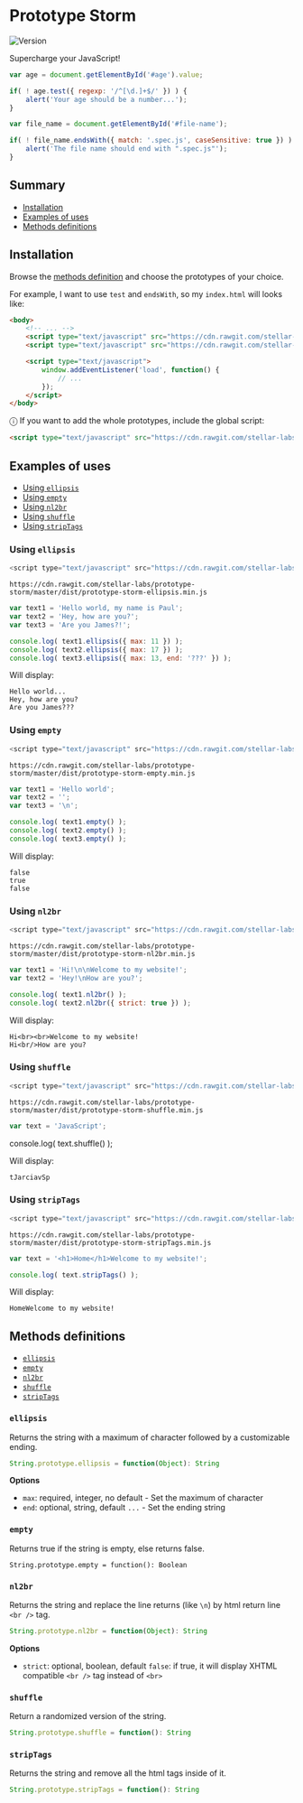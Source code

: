 # Prototype Storm

![Version](https://img.shields.io/badge/version-dev-orange.svg)

Supercharge your JavaScript!

```javascript
var age = document.getElementById('#age').value;

if( ! age.test({ regexp: '/^[\d.]+$/' }) ) {
	alert('Your age should be a number...');
}
```

```javascript
var file_name = document.getElementById('#file-name');

if( ! file_name.endsWith({ match: '.spec.js', caseSensitive: true }) ) {
	alert('The file name should end with ".spec.js"');
}
```

## Summary

- [Installation](#installation)
- [Examples of uses](#examples-of-uses)
- [Methods definitions](#methods-definitions)

## Installation

Browse the [methods definition](#methods-definitions) and choose the prototypes of your choice. 

For example, I want to use `test` and `endsWith`, so my `index.html` will looks like:

```html
<body>
	<!-- ... -->
	<script type="text/javascript" src="https://cdn.rawgit.com/stellar-labs/prototype-storm/master/dist/prototype-storm-test.min.js"></script>
	<script type="text/javascript" src="https://cdn.rawgit.com/stellar-labs/prototype-storm/master/dist/prototype-storm-ends-with.min.js"></script>

	<script type="text/javascript">
		window.addEventListener('load', function() {
			// ...
		});
	</script>
</body>
```

ⓘ If you want to add the whole prototypes, include the global script:

```html
<script type="text/javascript" src="https://cdn.rawgit.com/stellar-labs/prototype-storm/master/dist/prototype-storm.min.js"></script>
```

## Examples of uses

- [Using `ellipsis`](#using-ellipsis)
- [Using `empty`](#using-empty)
- [Using `nl2br`](#using-nl2br)
- [Using `shuffle`](#using-shuffle)
- [Using `stripTags`](#using-striptags)

### Using `ellipsis`

```javascript
<script type="text/javascript" src="https://cdn.rawgit.com/stellar-labs/prototype-storm/master/dist/prototype-storm-ellipsis.min.js"></script>
```

```
https://cdn.rawgit.com/stellar-labs/prototype-storm/master/dist/prototype-storm-ellipsis.min.js
```

```javascript
var text1 = 'Hello world, my name is Paul';
var text2 = 'Hey, how are you?';
var text3 = 'Are you James?!';

console.log( text1.ellipsis({ max: 11 }) );
console.log( text2.ellipsis({ max: 17 }) );
console.log( text3.ellipsis({ max: 13, end: '???' }) );
```

Will display:

```
Hello world...
Hey, how are you?
Are you James???
```

### Using `empty`

```javascript
<script type="text/javascript" src="https://cdn.rawgit.com/stellar-labs/prototype-storm/master/dist/prototype-storm-empty.min.js"></script>
```

```
https://cdn.rawgit.com/stellar-labs/prototype-storm/master/dist/prototype-storm-empty.min.js
```

```javascript
var text1 = 'Hello world';
var text2 = '';
var text3 = '\n';

console.log( text1.empty() );
console.log( text2.empty() );
console.log( text3.empty() );
```

Will display:

```
false
true
false
```

### Using `nl2br`

```javascript
<script type="text/javascript" src="https://cdn.rawgit.com/stellar-labs/prototype-storm/master/dist/prototype-storm-nl2br.min.js"></script>
```

```
https://cdn.rawgit.com/stellar-labs/prototype-storm/master/dist/prototype-storm-nl2br.min.js
```

```javascript
var text1 = 'Hi!\n\nWelcome to my website!';
var text2 = 'Hey!\nHow are you?';

console.log( text1.nl2br() );
console.log( text2.nl2br({ strict: true }) );
```

Will display:

```
Hi<br><br>Welcome to my website!
Hi<br/>How are you?
```

### Using `shuffle`

```javascript
<script type="text/javascript" src="https://cdn.rawgit.com/stellar-labs/prototype-storm/master/dist/prototype-storm-shuffle.min.js"></script>
```

```
https://cdn.rawgit.com/stellar-labs/prototype-storm/master/dist/prototype-storm-shuffle.min.js
```

```javascript
var text = 'JavaScript';
```

console.log( text.shuffle() );


Will display:

```
tJarciavSp
```

### Using `stripTags`

```javascript
<script type="text/javascript" src="https://cdn.rawgit.com/stellar-labs/prototype-storm/master/dist/prototype-storm-stripTags.min.js"></script>
```

```
https://cdn.rawgit.com/stellar-labs/prototype-storm/master/dist/prototype-storm-stripTags.min.js
```

```javascript
var text = '<h1>Home</h1>Welcome to my website!';

console.log( text.stripTags() );
```

Will display:

```
HomeWelcome to my website!
```

## Methods definitions

- [`ellipsis`](#ellipsis)
- [`empty`](#empty)
- [`nl2br`](#nl2br)
- [`shuffle`](#shuffle)
- [`stripTags`](#stripTags)

### `ellipsis`

Returns the string with a maximum of character followed by a customizable ending.

```javascript
String.prototype.ellipsis = function(Object): String
```

**Options**

- `max`: required, integer, no default - Set the maximum of character
- `end`: optional, string, default `...` - Set the ending string

### `empty`

Returns true if the string is empty, else returns false.

```javasript
String.prototype.empty = function(): Boolean
```

### `nl2br`

Returns the string and replace the line returns (like `\n`) by html return line `<br />` tag.

```javascript
String.prototype.nl2br = function(Object): String
```

**Options**

- `strict`: optional, boolean, default `false`: if true, it will display XHTML compatible `<br />` tag instead of `<br>`

### `shuffle`

Return a randomized version of the string.

```javascript
String.prototype.shuffle = function(): String
```

### `stripTags`

Returns the string and remove all the html tags inside of it.

```javascript
String.prototype.stripTags = function(): String
```